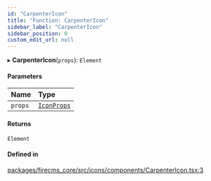 ```yaml
---
id: "CarpenterIcon"
title: "Function: CarpenterIcon"
sidebar_label: "CarpenterIcon"
sidebar_position: 0
custom_edit_url: null
---
```


▸ **CarpenterIcon**(`props`): `Element`

#### Parameters

| Name | Type |
| :------ | :------ |
| `props` | [`IconProps`](../types/IconProps.md) |

#### Returns

`Element`

#### Defined in

[packages/firecms_core/src/icons/components/CarpenterIcon.tsx:3](https://github.com/FireCMSco/firecms/blob/d45f3739/packages/firecms_core/src/icons/components/CarpenterIcon.tsx#L3)
